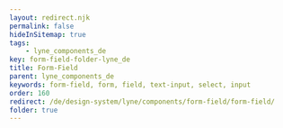 ```yaml
---
layout: redirect.njk
permalink: false
hideInSitemap: true
tags: 
    - lyne_components_de
key: form-field-folder-lyne_de
title: Form-Field
parent: lyne_components_de
keywords: form-field, form, field, text-input, select, input
order: 160
redirect: /de/design-system/lyne/components/form-field/form-field/
folder: true
---
```

